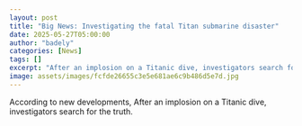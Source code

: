 ```yaml
---
layout: post
title: "Big News: Investigating the fatal Titan submarine disaster"
date: 2025-05-27T05:00:00
author: "badely"
categories: [News]
tags: []
excerpt: "After an implosion on a Titanic dive, investigators search for the truth."
image: assets/images/fcfde26655c3e5e681ae6c9b486d5e7d.jpg
---
```


According to new developments, After an implosion on a Titanic dive, investigators search for the truth.

